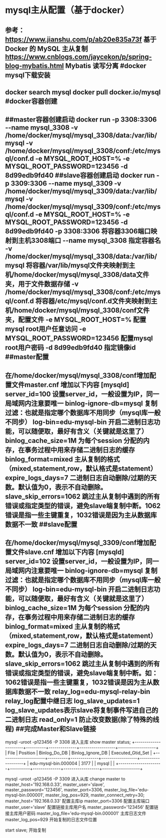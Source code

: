 mysql主从配置（基于docker）
=================
参考：https://www.jianshu.com/p/ab20e835a73f 基于 Docker 的 MySQL 主从复制
https://www.cnblogs.com/jaycekon/p/spring-blog-mybatis.html  Mybatis 读写分离
#docker mysql下载安装
--------------------
docker search mysql
docker pull docker.io/mysql
#docker容器创建
--------------------
##master容器创建启动
docker run -p 3308:3306 --name mysql_3308 -v /home/docker/mysql/mysql_3308/data:/var/lib/mysql -v /home/docker/mysql/mysql_3308/conf:/etc/mysql/conf.d -e MYSQL_ROOT_HOST=% -e MYSQL_ROOT_PASSWORD=123456 -d 8d99edb9fd40
##slave容器创建启动
docker run -p 3309:3306 --name mysql_3309 -v /home/docker/mysql/mysql_3309/data:/var/lib/mysql -v /home/docker/mysql/mysql_3309/conf:/etc/mysql/conf.d -e MYSQL_ROOT_HOST=% -e MYSQL_ROOT_PASSWORD=123456 -d 8d99edb9fd40
-p 3308:3306 将容器3306端口映射到主机3308端口
--name mysql_3308   指定容器名
-v /home/docker/mysql/mysql_3308/data:/var/lib/mysql 将容器/var/lib/mysql文件夹映射到主机/home/docker/mysql/mysql_3308/data文件夹，用于文件数据存储
-v /home/docker/mysql/mysql_3308/conf:/etc/mysql/conf.d 将容器/etc/mysql/conf.d文件夹映射到主机/home/docker/mysql/mysql_3308/conf文件夹，配置文件
-e MYSQL_ROOT_HOST=%    配置mysql root用户任意访问
-e MYSQL_ROOT_PASSWORD=123456   配置mysql root用户密码
-d 8d99edb9fd40     指定镜像id
##master配置
--------------------
在/home/docker/mysql/mysql_3308/conf增加配置文件master.cnf
增加以下内容
[mysqld]
server_id=100 设置server_id，一般设置为IP，同一局域网内注意要唯一
binlog-ignore-db=mysql 复制过滤：也就是指定哪个数据库不用同步（mysql库一般不同步）
log-bin=edu-mysql-bin   开启二进制日志功能，可以随便取，最好有含义（关键就是这里了）
binlog_cache_size=1M    为每个session 分配的内存，在事务过程中用来存储二进制日志的缓存
binlog_format=mixed 主从复制的格式（mixed,statement,row，默认格式是statement）
expire_logs_days=7  二进制日志自动删除/过期的天数。默认值为0，表示不自动删除。
slave_skip_errors=1062  跳过主从复制中遇到的所有错误或指定类型的错误，避免slave端复制中断。1062错误是指一些主键重复，1032错误是因为主从数据库数据不一致
##slave配置
--------------------
在/home/docker/mysql/mysql_3309/conf增加配置文件slave.cnf
增加以下内容
[mysqld]
server_id=102   设置server_id，一般设置为IP，同一局域网内注意要唯一
binlog-ignore-db=mysql  复制过滤：也就是指定哪个数据库不用同步（mysql库一般不同步）
log-bin=edu-mysql-bin   开启二进制日志功能，可以随便取，最好有含义（关键就是这里了）
binlog_cache_size=1M    为每个session 分配的内存，在事务过程中用来存储二进制日志的缓存
binlog_format=mixed     主从复制的格式（mixed,statement,row，默认格式是statement）
expire_logs_days=7      二进制日志自动删除/过期的天数。默认值为0，表示不自动删除。
slave_skip_errors=1062  跳过主从复制中遇到的所有错误或指定类型的错误，避免slave端复制中断。如：1062错误是指一些主键重复，1032错误是因为主从数据库数据不一致
relay_log=edu-mysql-relay-bin   relay_log配置中继日志
log_slave_updates=1     log_slave_updates表示slave将复制事件写进自己的二进制日志
read_only=1             防止改变数据(除了特殊的线程)
##完成Master和Slave链接
--------------------
mysql -uroot -p123456 -P 3308 进入主库
show master status;
+----------------------+----------+--------------+------------------+-------------------+
| File                 | Position | Binlog_Do_DB | Binlog_Ignore_DB | Executed_Gtid_Set |
+----------------------+----------+--------------+------------------+-------------------+
| edu-mysql-bin.000004 |     3177 |              | mysql            |                   |
+----------------------+----------+--------------+------------------+-------------------+

mysql -uroot -p123456 -P 3309 进入从库
change master to master_host='192.168.0.33', master_user='slave', master_password='123456', master_port=3306, master_log_file='edu-mysql-bin.000001', master_log_pos=929, master_connect_retry=30;
master_host='192.168.0.33'  配置主库ip
master_port=3306            配置主库端口
master_user='slave'         配置链接主库用户名
master_password='123456'    配置链接主库用户密码
master_log_file='edu-mysql-bin.000001'  主库日志文件
master_log_pos=929          开始复制的日志文件位置

start slave; 开始复制




























